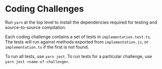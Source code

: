 # Coding Challenges

Run `yarn` at the top level to install the dependencies required for testing and source-to-source compilation.

Each coding challenge contains a set of tests in `implementation.test.ts`. The tests will run against methods exported from `implementation.js`, or `implementation.ts` if the first is not found.

To run all tests, use `yarn jest`. To run tests for a particular challenge, use `yarn jest <name-of-challenge>`.


